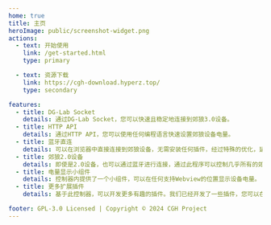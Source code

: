 ```yaml
---
home: true
title: 主页
heroImage: public/screenshot-widget.png
actions:
  - text: 开始使用
    link: /get-started.html
    type: primary

  - text: 资源下载
    link: https://cgh-download.hyperz.top/
    type: secondary

features:
  - title: DG-Lab Socket
    details: 通过DG-Lab Socket，您可以快速且稳定地连接到郊狼3.0设备。
  - title: HTTP API
    details: 通过HTTP API，您可以使用任何编程语言快速设置郊狼设备电量。
  - title: 蓝牙直连
    details: 可以在浏览器中直接连接到郊狼设备，无需安装任何插件，经过特殊的优化，延迟极低。
  - title: 郊狼2.0设备
    details: 即使是2.0设备，也可以通过蓝牙进行连接，通过此程序可以控制几乎所有的郊狼设备。
  - title: 电量显示小组件
    details: 控制器内提供了一个小组件，可以在任何支持Webview的位置显示设备电量。
  - title: 更多扩展插件
    details: 基于此控制器，可以开发更多有趣的插件。我们已经开发了一些插件，您可以在资源下载中找到。

footer: GPL-3.0 Licensed | Copyright © 2024 CGH Project
---
```


[default-theme-home]: https://vuejs.press/reference/default-theme/frontmatter.html#home-page
